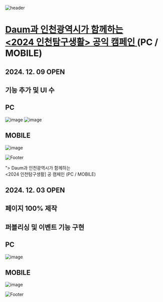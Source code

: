 ![header](https://capsule-render.vercel.app/api?type=wave&color=auto&height=150&section=header&text=2024.%2012.%2009&fontSize=60)

# <a href="https://promotion.daum-kg.net/incheonmanual/"> Daum과 인천광역시가 함께하는 <br> <2024 인천탐구생활> 공익 캠페인 </a> (PC / MOBILE)
## 2024. 12. 09 OPEN
## 기능 추가 및 UI 수

## PC
![image](https://github.com/user-attachments/assets/6ecb84ca-f977-418c-b935-48dd0f34a65a)
![image](https://github.com/user-attachments/assets/4cbd063d-9df7-4e09-b5d2-85dadbf33108)

## MOBILE
![image](https://github.com/user-attachments/assets/f7c5590d-c434-4271-b093-20b210415cdb)



![Footer](https://capsule-render.vercel.app/api?type=waving&color=auto&height=200&section=footer)






"> Daum과 인천광역시가 함께하는 <br> <2024 인천탐구생활] 공 캠페인 </a> (PC / MOBILE)
## 2024. 12. 03 OPEN
## 페이지 100% 제작 <br>
## 퍼블리싱 및 이벤트 기능 구현

## PC
![image](https://github.com/user-attachments/assets/8b3ca62a-cfda-4e17-95c4-50ec8bf89d99)
 <br>

## MOBILE
![image](https://github.com/user-attachments/assets/a08316b4-3828-4c7e-9d98-549e475a63a6)


![Footer](https://capsule-render.vercel.app/api?type=waving&color=auto&height=200&section=footer)







